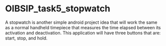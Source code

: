 # OIBSIP_task5_stopwatch
A stopwatch is another simple android project idea that will work the same as a normal handheld timepiece that measures the time elapsed between its activation and deactivation. This application will have three buttons that are: start, stop, and hold.
